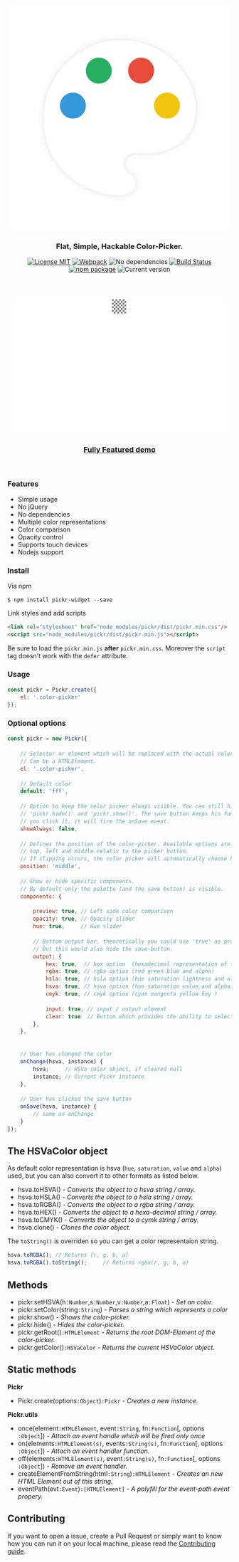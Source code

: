 <h1 align="center">
    <img src="logo.png" alt="Logo">
</h1>

<h3 align="center">
    Flat, Simple, Hackable Color-Picker.
</h3>

<p align="center">
  <a href="https://choosealicense.com/licenses/mit/"><img
	  alt="License MIT"
	  src="https://img.shields.io/badge/licence-MIT-3498db.svg"></a>
  <a href="https://webpack.js.org/"><img
     alt="Webpack"
     src="https://img.shields.io/badge/Webpack-4-3498db.svg"></a>
  <img alt="No dependencies"
       src="https://img.shields.io/badge/dependencies-none-27ae60.svg">
  <a href="https://travis-ci.org/Simonwep/pickr"><img
       alt="Build Status"
       src="https://travis-ci.org/Simonwep/pickr.svg?branch=master"></a>
  <a href="https://www.npmjs.com/"><img
     alt="npm package"
     src="https://img.shields.io/badge/npm-6.0.1-e74c3c.svg"></a>
  <img alt="Current version"
       src="https://img.shields.io/badge/version-0.1.1-f1c40f.svg">
</p>

<br>

<h3 align="center">
  <img alt="Demo" src="gh-page/pickr.apng"/>
</h3>

<h3 align="center">
  <a href="https://simonwep.github.io/pickr/">Fully Featured demo</a>
</h3>

<br>

### Features
* Simple usage
* No jQuery
* No dependencies
* Multiple color representations
* Color comparison
* Opacity control
* Supports touch devices
* Nodejs support

### Install

Via npm
```
$ npm install pickr-widget --save
```

Link styles and add scripts
```markdown
<link rel="stylesheet" href="node_modules/pickr/dist/pickr.min.css"/>
<script src="node_modules/pickr/dist/pickr.min.js"></script>
```

Be sure to load the `pickr.min.js` **after** `pickr.min.css`. Moreover the `script` tag doesn't work with the `defer` attribute.

### Usage
```javascript
const pickr = Pickr.create({
    el: '.color-picker'
});
```

### Optional options
```javascript
const pickr = new Pickr({

    // Selector or element which will be replaced with the actual color-picker.
    // Can be a HTMLElement.
    el: '.color-picker',
    
    // Default color
    default: 'fff',

    // Option to keep the color picker always visible. You can still hide / show it via 
    // 'pickr.hide()' and 'pickr.show()'. The save button keeps his functionality, so if 
    // you click it, it will fire the onSave event.
    showAlways: false,

    // Defines the position of the color-picker. Available options are
    // top, left and middle relativ to the picker button.
    // If clipping occurs, the color picker will automatically choose his position.
    position: 'middle',

    // Show or hide specific components.
    // By default only the palette (and the save button) is visible.
    components: {

        preview: true, // Left side color comparison
        opacity: true, // Opacity slider
        hue: true,     // Hue slider

        // Bottom output bar, theoretically you could use 'true' as propery.
        // But this would also hide the save-button.
        output: {
            hex: true,  // hex option  (hexadecimal representation of the rgb value)
            rgba: true, // rgba option (red green blue and alpha)
            hsla: true, // hsla option (hue saturation lightness and alpha)
            hsva: true, // hsva option (hue saturation value and alpha)
            cmyk: true, // cmyk option (cyan mangenta yellow key )
            
            input: true, // input / output element
            clear: true  // Button which provides the ability to select no color
        },
    },


    // User has changed the color
    onChange(hsva, instance) {
        hsva;     // HSVa color object, if cleared null
        instance; // Current Pickr instance
    },

    // User has clicked the save button
    onSave(hsva, instance) {
        // same as onChange
    }
});
```

## The HSVaColor object
As default color representation is hsva (`hue`, `saturation`, `value` and `alpha`) used, but you can also convert it to other formats as listed below.

* hsva.toHSVA() _- Converts the object to a hsva string / array._
* hsva.toHSLA() _- Converts the object to a hsla string / array._
* hsva.toRGBA() _- Converts the object to a rgba string / array._
* hsva.toHEX() _- Converts the object to a hexa-decimal string / array._
* hsva.toCMYK() _- Converts the object to a cymk string / array._
* hsva.clone() _- Clones the color object._

The `toString()` is overriden so you can get a color representaion string.

```javascript
hsva.toRGBA(); // Returns [r, g, b, a]
hsva.toRGBA().toString();     // Returns rgba(r, g, b, a)
```

## Methods
* pickr.setHSVA(h`:Number`,s`:Number`,v`:Number`,a`:Float`) _- Set an color._
* pickr.setColor(string`:String`) _- Parses a string which represents a color_
* pickr.show() _- Shows the color-picker._
* pickr.hide() _- Hides the color-picker._
* pickr.getRoot()`:HTMLElement` _- Returns the root DOM-Element of the color-picker._
* pickr.getColor()`:HSVaColor` _- Returns the current HSVaColor object._

## Static methods
**Pickr**
* Pickr.create(options`:Object`)`:Pickr` _- Creates a new instance._

**Pickr.utils**
* once(element`:HTMLElement`, event`:String`, fn`:Function`[, options `:Object`]) _- Attach an event handle which will be fired only once_
* on(elements`:HTMLElement(s)`, events`:String(s)`, fn`:Function`[, options `:Object`]) _- Attach an event handler function._
* off(elements`:HTMLElement(s)`, event`:String(s)`, fn`:Function`[, options `:Object`]) _- Remove an event handler._
* createElementFromString(html`:String`)`:HTMLElement` _- Creates an new HTML Element out of this string._
* eventPath(evt`:Event`)`:[HTMLElement]` _- A polyfill for the event-path event propery._

## Contributing
If you want to open a issue, create a Pull Request or simply want to know how you can run it on your local machine, please read the [Contributing guide](https://github.com/Simonwep/pickr/blob/master/.github/CONTRIBUTING.md).
